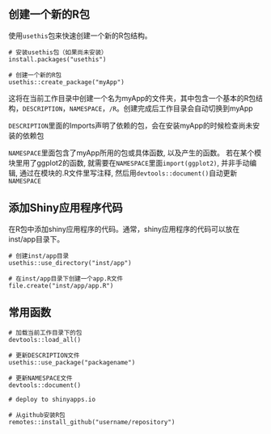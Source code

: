 ## 创建一个新的R包

使用`usethis`包来快速创建一个新的R包结构。
```
# 安装usethis包（如果尚未安装）
install.packages("usethis")

# 创建一个新的R包
usethis::create_package("myApp")
```
这将在当前工作目录中创建一个名为myApp的文件夹，其中包含一个基本的R包结构，`DESCRIPTION`，`NAMESPACE`，`/R`。创建完成后工作目录会自动切换到myApp

`DESCRIPTION`里面的Imports声明了依赖的包，会在安装myApp的时候检查尚未安装的依赖包

`NAMESPACE`里面包含了myApp所用的包或具体函数, 以及产生的函数。 若在某个模块里用了ggplot2的函数, 就需要在`NAMESPACE`里面`import(ggplot2)`, 并非手动编辑, 通过在模块的.R文件里写注释, 然后用`devtools::document()`自动更新`NAMESPACE`

## 添加Shiny应用程序代码

在R包中添加shiny应用程序的代码。通常，shiny应用程序的代码可以放在inst/app目录下。
```
# 创建inst/app目录
usethis::use_directory("inst/app")

# 在inst/app目录下创建一个app.R文件
file.create("inst/app/app.R")
```





## 常用函数

```
# 加载当前工作目录下的包
devtools::load_all()
```

```
# 更新DESCRIPTION文件
usethis::use_package("packagename")
```

```
# 更新NAMESPACE文件
devtools::document()
```

```
# deploy to shinyapps.io

```

```
# 从github安装R包
remotes::install_github("username/repository")
```